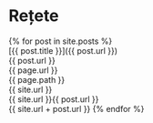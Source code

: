 # Rețete 
{% for post in site.posts %}  
  [{{ post.title }}]({{ post.url }})  
  {{ post.url }}  
  {{ page.url }}  
  {{ page.path }}  
  {{ site.url }}  
  {{ site.url }}{{ post.url }}  
  {{ site.url + post.url }}
{% endfor %}  
